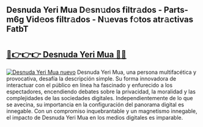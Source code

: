 ## Desnuda Yeri Mua D𝚎sn𝚞dos filtr𝚊dos - Parts-m6g Vid𝚎os filtr𝚊dos - N𝚞evas f𝚘tos atr𝚊ctivas FatbT

# <h2><a href="http://mb06yr.tromn.icu/?c=Desnuda+Yeri+Mua">🔗👉👉👉 Desnuda Yeri Mua 🔗🔗</a></h2>

[![Desnuda Yeri Mua nuevo](https://i.imgur.com/pEAQMta.gif)](http://mb06yr.tromn.icu/?c=Desnuda+Yeri+Mua)
Desnuda Yeri Mua, una persona multifacética y provocativa, desafía la descripción simple. Su forma innovadora de interactuar con el público en línea ha fascinado y enfurecido a los espectadores, encendiendo debates sobre la privacidad, la moralidad y las complejidades de las sociedades digitales. Independientemente de lo que se avecina, su importancia en la configuración del panorama digital es innegable. Con un compromiso inquebrantable y un magnetismo innegable, el impacto de Desnuda Yeri Mua en los medios digitales es imparable.
